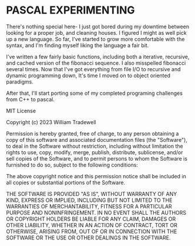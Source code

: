 # PASCAL EXPERIMENTING

There's nothing special here- I just got bored during my downtime between looking for a proper job, and cleaning houses. I figured I might as well pick up a new language. So far, I've started to grow more comfortable with the syntax, and I'm finding myself liking the language a fair bit.

I've written a few fairly basic functions, including both a iterative, recursive, and cached version of the fibonacci sequence. I also misspelled fibonacci several times. Now that I've got everything from file I/O to recursive and dynamic programming down, It's time I moved on to object oriented paradigms.

After that, I'll start porting some of my completed programing challenges from C++ to pascal.

MIT License

Copyright (c) 2023 William Tradewell

Permission is hereby granted, free of charge, to any person obtaining a copy
of this software and associated documentation files (the "Software"), to deal
in the Software without restriction, including without limitation the rights
to use, copy, modify, merge, publish, distribute, sublicense, and/or sell
copies of the Software, and to permit persons to whom the Software is
furnished to do so, subject to the following conditions:

The above copyright notice and this permission notice shall be included in all
copies or substantial portions of the Software.

THE SOFTWARE IS PROVIDED "AS IS", WITHOUT WARRANTY OF ANY KIND, EXPRESS OR
IMPLIED, INCLUDING BUT NOT LIMITED TO THE WARRANTIES OF MERCHANTABILITY,
FITNESS FOR A PARTICULAR PURPOSE AND NONINFRINGEMENT. IN NO EVENT SHALL THE
AUTHORS OR COPYRIGHT HOLDERS BE LIABLE FOR ANY CLAIM, DAMAGES OR OTHER
LIABILITY, WHETHER IN AN ACTION OF CONTRACT, TORT OR OTHERWISE, ARISING FROM,
OUT OF OR IN CONNECTION WITH THE SOFTWARE OR THE USE OR OTHER DEALINGS IN THE
SOFTWARE.


